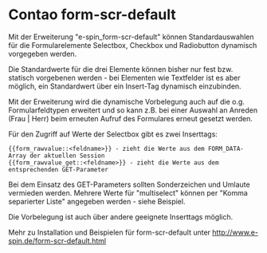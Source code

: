 # Contao form-scr-default

Mit der Erweiterung "e-spin_form-scr-default" können Standardauswahlen für die Formularelemente Selectbox, Checkbox und Radiobutton dynamisch vorgegeben werden.

Die Standardwerte für die drei Elemente können bisher nur fest bzw. statisch vorgebenen werden - bei Elementen wie Textfelder ist es aber möglich, ein Standardwert über ein Insert-Tag dynamisch einzubinden.

Mit der Erweiterung wird die dynamische Vorbelegung auch auf die o.g. Formularfeldtypen erweitert und so kann z.B. bei einer Auswahl an Anreden (Frau | Herr) beim erneuten Aufruf des Formulares erneut gesetzt werden.

Für den Zugriff auf Werte der Selectbox gibt es zwei Inserttags:

    {{form_rawvalue::<feldname>}} - zieht die Werte aus dem FORM_DATA-Array der aktuellen Session
    {{form_rawvalue_get::<feldname>}} - zieht die Werte aus dem entsprechenden GET-Parameter

Bei dem Einsatz des GET-Parameters sollten Sonderzeichen und Umlaute vermieden werden. Mehrere Werte für "multiselect" können per "Komma separierter Liste" angegeben werden - siehe Beispiel.

Die Vorbelegung ist auch über andere geeignete Inserttags möglich.


Mehr zu Installation und Beispielen für form-scr-default unter http://www.e-spin.de/form-scr-default.html